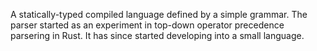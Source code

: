 A statically-typed compiled language defined by a simple grammar. The parser started as an experiment in top-down operator precedence parsering in Rust. It has since started developing into a small language.